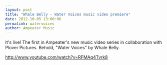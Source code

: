 ```yaml
---
layout: post
title: "Whale Belly - Water Voices music video premiere"
date: 2012-10-05 13:00:06
permalink: watervoices
author: Ampeater Music
---
```

It's live! The first in Ampeater's new music video series in collaboration with Plover Pictures. Behold, "Water Voices" by Whale Belly.

http://www.youtube.com/watch?v=RFMAq4Tvrk8